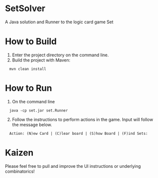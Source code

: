 # SetSolver
A Java solution and Runner to the logic card game Set

# How to Build
1. Enter the project directory on the command line.
2. Build the project with Maven:
```
  mvn clean install
```

# How to Run
1. On the command line
```
  java -cp set.jar set.Runner
```

2. Follow the instructions to perform actions in the game. Input will follow the message below.
```
  Action: (N)ew Card | (C)lear board | (S)how Board | (F)ind Sets: 
```

# Kaizen
Please feel free to pull and improve the UI instructions or underlying combinatorics!
